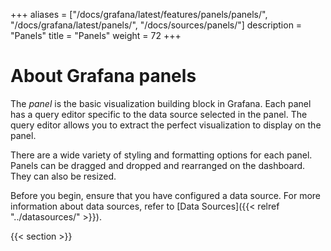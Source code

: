 +++
aliases = ["/docs/grafana/latest/features/panels/panels/", "/docs/grafana/latest/panels/", "/docs/sources/panels/"]
description = "Panels"
title = "Panels"
weight = 72
+++

# About Grafana panels

The _panel_ is the basic visualization building block in Grafana. Each panel has a query editor specific to the data source selected in the panel. The query editor allows you to extract the perfect visualization to display on the panel.

There are a wide variety of styling and formatting options for each panel. Panels can be dragged and dropped and rearranged on the dashboard. They can also be resized.

Before you begin, ensure that you have configured a data source. For more information about data sources, refer to [Data Sources]({{< relref "../datasources/" >}}).

{{< section >}}
